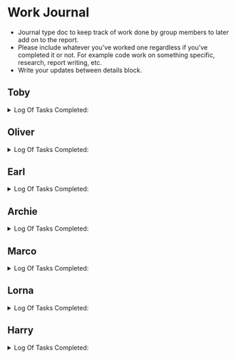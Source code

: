 # Work Journal
* Journal type doc to keep track of work done by group members to later add on to the report.
* Please include whatever you've worked one regardless if you've completed it or not. For example code work on something specific, research, report writing, etc.
* Write your updates between details block.
## Toby
<details>
<summary> 
  Log Of Tasks Completed:
</summary>
* working on login screen
</details>

## Oliver
<details>
<summary> 
  Log Of Tasks Completed:
</summary>

* ### _8/11/23:_
    * Created server and database through XAMPP to test usability with this project.
    * Created crude databse design using MyPhpAdmin and MySQLWorkbench.
    * Created Github Repo to share with group.

*  ### _7/2/24:_
    * Revised database schema to allign more with the project scope.
    * Developed basic web pages for use as homepage, login, and signup interfaces.
    * Implemented basic web functionality (using PHP) to connect website to database, manage session data post-login, and handle redirections as needed.

* ### _17/02/24:_
    * Added new constraints and tables to database. It is now better suited for a working model of the website. although will require some more work to make it suitable for deployment.
    * Changed the way the database is stored to two .sql files (for schema and data). This should streamline the process of building and uploading different versions of the database.
    * Created the 'Features and pages' file to list the needed pages and features that we need to discuss in our weekly meetings.
    * Reorganised the repo to make it easier to work with.
 
* ### _10/03/2024:_
    * The able on the homepage table now reads directly from the database. This code can be used elsewhere with a little modification
    * Added the associative arrays 'get_urgency_string' and 'get_resolved_status' to return the level of urgency / resolved status in a string format
    * Added the 'shorten' php function
    * Updated the style guides with some provisional rules
 
* ### _13/03/2024:_
    * Reorganised the file structure for ease of use
    * Added the scripts to give the light / dark mode bulb functionality. the scripts and CSS for this are located in the _main.js_ and _main.css_ respectively so the button can remain functional when copy & pasted
    * Changed the way we connect to the database by creating a wrapper class for mysqli
    * Changed the way the _POST is handeled in _login.php_ and _signup.php_

* ### _14/03/2024:_
    * Started work on the PHP handler, controller and View classess for the feedback reports. This can be used for getting, updating and creating enw feedback reports.
    * Started work on making a clickable-row class that will link to the relevant feedback report page when clicked on. This is currently only implemented in index.php.
    * Added the protected connect() function to the Database class. This can be used by child classes to establish a conection with the database
    * Changed some databas table structures and renamed all occurrences (in both the database and codebase) of the word _report_ with _feedback_ for continuity throughout the app and documentation.

* ### _17/03/2024:_
    * Reorganised Github repo with hopes for others to start work
    * Made some minor changes to the database schema to fix some issues Marco was having with using the new code
    * Fixed some minor bugs relating to database table names and connection. Planning to fix this my implementing a login and signup class
 
* ### _18/03/2024:_
    * Finished the first version of the feedback model and controller classes. Planning to work on view class when frontend has caught up.
    * Started and finished the first version of the model and controller classes for Login.
    * Organised all classes into namespaces and tried unsuccessfully to set up an autoloader.
    * Fully redesigned all previous PHP in the login and index pages to utilize the new classes
    * Overall a very long day (~10 hours total work)

* ### _24/03/2024:_
    * Had a meeting where we went over how we are going to incorperate the MVC design pattern and how to use the new classes. Me and Marco also updated his password recovery code to be used by the Login class.
    * Added the recovery table to the database to work with Marco's code.

* ### _29/04/2024:_
    * Fixed the homepage so it now displays feedback reports correctly.
    * Added a folder to assets where profile pictures can be stored.
    * header and homepage now display custom profile pictures rather than the default image
   
</details>

## Earl
<details>
<summary> 
  Log Of Tasks Completed:
</summary>
  
* ### _14/02/24:_
    * Created a shared document to be used as the basis for our summary report.
    * Added structure to the summary report with headings to outline the required sections as detailed on the 	  assignment brief.

* ### _25/03/24:_
    * Completed Lecture notes and extracted keywords.

* ### _31/03/24:_
    * Researched PHP, HTML, CSS and JavaScript.
    * Added Header and Footer HTML files.
    * Applied CSS consistently across all pages and centered main content.
    * Code restructuring.

* ### _1/04/24:_
    * Header buttons hidden depending on the current page.
    * Implemented logout button.
    * Improved CSS styling for forms featured on login.php, recoverPassword.php, reregisterPassword.php and signup.php.
    * Created dropdown menu for when hovering over the profile badge.
    * Added Profile and Settings buttons to hover menu.
    * Moved Logout button to hover menu.

* ### _3/04/24:_
    * Added the example content from feedback.php to index.php and linked the pages.
    * Improved styling of index.php and feedback.php.
    * Implemented "heart" button to feedback.php.
    * Added and linked empty pages for inbox, new feedback, profile and settings.
    * Linked recoverPassword.php from settings page.
    * Added colour transition for light-mode/dark-mode.
    * Improved CSS styling.
    * Moved PHP warning messages to the form box and changed colour to red.
    * Implemented requirements for the text input on the forms.
    * Added JavaScript to detect login status.

* ### _4/04/24:_
    * Added example content to profile.php.
    * Added empty profile pictures next to usernames.

* ### _5/04/24:_
    * Implemented hidden form popup to be used for account deletion.
    * Updated logout.php so that it detects the correct file path when stored in the script folder.
    * Added and linked accountDeleted.php and course.php files.
    * Organized main.css into page-specific sections and adjusted CSS class names accordingly.

* ### _7/04/24:_
    * Implemented account soft deletion functionality.
    * Added get_username, delete_account and is_active functions to Login Controller
    * Added activeAccount column to user table in database.
    * Added Home button.
    * Updated CSS.


</details>

## Archie
<details>
<summary> 
  Log Of Tasks Completed:
</summary>
  

  
</details>

## Marco
<details>
<summary> 
  Log Of Tasks Completed:
</summary>

* ### _17/02/24:_
    * Researched PHP and PHP encryption, created a branch.
    * Database troubleshooting with Oliver, changed password field to varchar 255 datatype.
    * Implemented password hashing encryption, tested successfully.
 
* ### _14/03/24:_
    * Started work on forgot password implementation. Going with a simple memorable word prompt as a first attempt.
    * Researching into doing email verification.

* ### _17/03/24:_
    * DB troubleshooting, created new php page for password recovery basing it on login page.
    
* ### _18/03/24:_
    * I set an email server up to test the early version of password recovery by sending a unique token to email address associated with account it successfully sent emails upon request by website so it's a working            proof of concept, the server at some point stopped working, setting up mercury proved to be a very complex time consuming task so it's on hold for now, but it did work.
    * First half of password recovery system was concluded a new password recovery page was created with relevant forms.
 
* ### _20/03/24:_ 
  *  Finished the password recovery system, the whole recovery process works. Two new pages were created recovery password and reregister password.
  *  Created a new recovery table in database to store a temporary token and created a relation to user ID matching a specified email address.
 
* ### _26/03/24:_
  *  Lots of troubleshooting, lots of research.
  *  Finished the password recovery system again, this time it implements the new database and login classes.

</details>






## Lorna
<details>
<summary> 
  Log Of Tasks Completed:
</summary>
</details>


## Harry
<details>
<summary> 
  Log Of Tasks Completed:
</summary>
</details>

